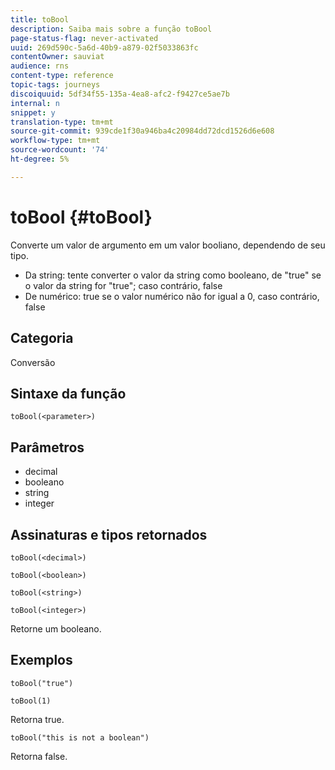 ```yaml
---
title: toBool
description: Saiba mais sobre a função toBool
page-status-flag: never-activated
uuid: 269d590c-5a6d-40b9-a879-02f5033863fc
contentOwner: sauviat
audience: rns
content-type: reference
topic-tags: journeys
discoiquuid: 5df34f55-135a-4ea8-afc2-f9427ce5ae7b
internal: n
snippet: y
translation-type: tm+mt
source-git-commit: 939cde1f30a946ba4c20984dd72dcd1526d6e608
workflow-type: tm+mt
source-wordcount: '74'
ht-degree: 5%

---
```



# toBool {#toBool}

Converte um valor de argumento em um valor booliano, dependendo de seu tipo.

* Da string: tente converter o valor da string como booleano, de &quot;true&quot; se o valor da string for &quot;true&quot;; caso contrário, false
* De numérico: true se o valor numérico não for igual a 0, caso contrário, false

## Categoria

Conversão

## Sintaxe da função

`toBool(<parameter>)`

## Parâmetros

* decimal
* booleano
* string
* integer

## Assinaturas e tipos retornados

`toBool(<decimal>)`

`toBool(<boolean>)`

`toBool(<string>)`

`toBool(<integer>)`

Retorne um booleano.

## Exemplos

`toBool("true")`

`toBool(1)`

Retorna true.

`toBool("this is not a boolean")`

Retorna false.
